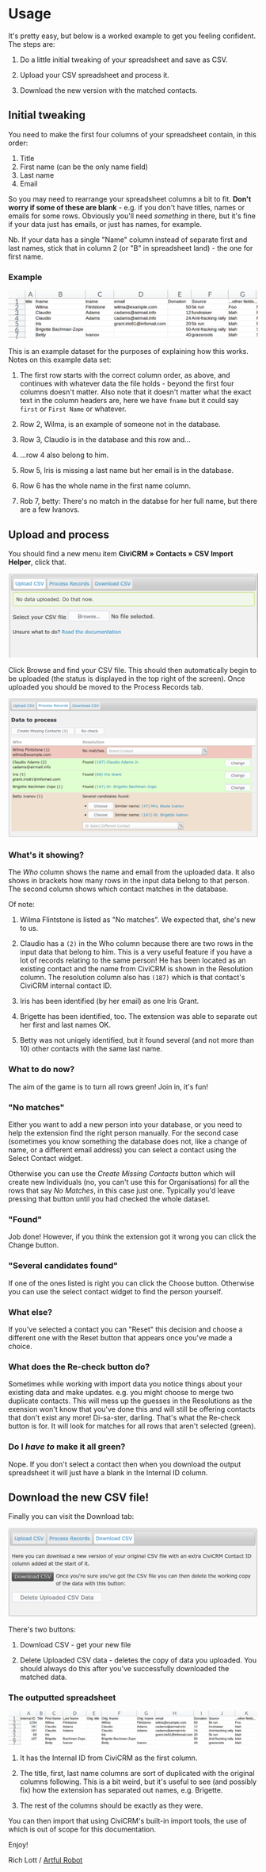 # Usage

It's pretty easy, but below is a worked example to get you feeling confident.
The steps are:

1. Do a little initial tweaking of your spreadsheet and save as CSV.

2. Upload your CSV spreadsheet and process it.

3. Download the new version with the matched contacts.

## Initial tweaking

You need to make the first four columns of your spreadsheet contain, in this
order:

1. Title
2. First name (can be the only name field)
3. Last name
4. Email

So you may need to rearrange your spreadsheet columns a bit to fit. **Don't
worry if some of these are blank** - e.g. if you don't have titles, names or
emails for some rows. Obviously you'll need *something* in there, but it's fine
if your data just has emails, or just has names, for example.

Nb. If your data has a single "Name" column instead of separate first and last
names, stick that in column 2 (or "B" in spreadsheet land) - the one for first name.

### Example

![Screenshot of demo spreadsheet](spreadsheet.png)

This is an example dataset for the purposes of explaining how this works. Notes on this example data set:

1. The first row starts with the correct column order, as above, and continues
   with whatever data the file holds - beyond the first four columns doesn't
   matter. Also note that it doesn't matter what the exact text in the column
   headers are, here we have `fname` but it could say `first` or `First Name` or
   whatever.

2. Row 2, Wilma, is an example of someone not in the database.

3. Row 3, Claudio is in the database and this row and...

4. ...row 4 also belong to him.

5. Row 5, Iris is missing a last name but her email is in the database.

6. Row 6 has the whole name in the first name column.

7. Rob 7, betty: There's no match in the databse for her full name, but there
   are a few Ivanovs.

## Upload and process

You should find a new menu item **CiviCRM » Contacts » CSV Import Helper**,
click that.

![Screenshot of upload page](upload.png)

Click Browse and find your CSV file. This should then automatically begin to be
uploaded (the status is displayed in the top right of the screen). Once
uploaded you should be moved to the Process Records tab.

![Screenshot of Process Records screen](process-1.png)

### What's it showing?

The *Who* column shows the name and email from the uploaded data. It also shows
in brackets how many rows in the input data belong to that person. The second
column shows which contact matches in the database.

Of note:

1. Wilma Flintstone is listed as "No matches". We expected that, she's new to
   us.

2. Claudio has a `(2)` in the Who column because there are two rows in the input
   data that belong to him. This is a very useful feature if you have a lot of
   records relating to the same person! He has been located as an existing
   contact and the name from CiviCRM is shown in the Resolution column. The
   resolution column also has `(187)` which is that contact's CiviCRM internal
   contact ID.

3. Iris has been identified (by her email) as one Iris Grant.

4. Brigette has been identified, too. The extension was able to separate out her
   first and last names OK.

5. Betty was not uniqely identified, but it found several (and not more than 10)
   other contacts with the same last name.

### What to do now?

The aim of the game is to turn all rows green! Join in, it's fun!

### "No matches"

Either you want to add a new person into your database, or you need to help the
extension find the right person manually. For the second case (sometimes you
know something the database does not, like a change of name, or a different
email address) you can select a contact using the Select Contact widget.

Otherwise you can use the *Create Missing Contacts* button which will create new
Individuals (no, you can't use this for Organisations) for all the rows that say
*No Matches*, in this case just one. Typically you'd leave pressing that button
until you had checked the whole dataset.

### "Found"

Job done! However, if you think the extension got it wrong you can click the
Change button.

### "Several candidates found"

If one of the ones listed is right you can click the Choose button. Otherwise
you can use the select contact widget to find the person yourself.

### What else?

If you've selected a contact you can "Reset" this decision and choose a
different one with the Reset button that appears once you've made a choice.

### What does the Re-check button do?

Sometimes while working with import data you notice things about your existing
data and make updates. e.g. you might choose to merge two duplicate contacts.
This will mess up the guesses in the Resolutions as the exension won't know that
you've done this and will still be offering contacts that don't exist any more!
Di-sa-ster, darling. That's what the Re-check button is for. It will look for
matches for all rows that aren't selected (green).

### Do I *have to* make it all green?

Nope. If you don't select a contact then when you download the output
spreadsheet it will just have a blank in the Internal ID column.

## Download the new CSV file!

Finally you can visit the Download tab:

![Screenshot of download tab](download.png)

There's two buttons:

1. Download CSV - get your new file

2. Delete Uploaded CSV data - deletes the copy of data you uploaded. You should
   always do this after you've successfully downloaded the matched data.

### The outputted spreadsheet

![Screenshot of resulting CSV](downloaded-csv.png)

1. It has the Internal ID from CiviCRM as the first column.

2. The title, first, last name columns are sort of duplicated with the original
   columns following. This is a bit weird, but it's useful to see (and possibly
   fix) how the extension has separated out names, e.g. Brigette.

3. The rest of the columns should be exactly as they were.

You can then import that using CiviCRM's built-in import tools, the use of which
is out of scope for this documentation.

Enjoy!

Rich Lott / [Artful Robot](https://artfulrobot.uk)

